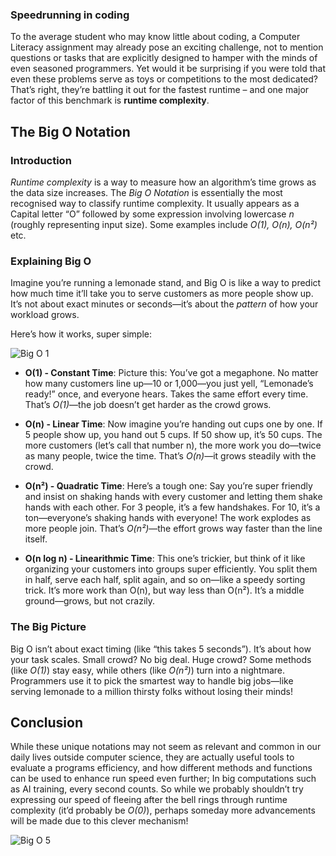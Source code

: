 ### Speedrunning in coding
To the average student who may know little about coding, a Computer Literacy assignment may already pose an exciting challenge, not to mention questions or tasks that are explicitly designed to hamper with the minds of even seasoned programmers. Yet would it be surprising if you were told that even these problems serve as toys or competitions to the most dedicated? That’s right, they’re battling it out for the fastest runtime – and one major factor of this benchmark is __runtime complexity__. 

## **The Big O Notation**
### Introduction
*Runtime complexity* is a way to measure how an algorithm’s time grows as the data size increases. The *Big O Notation* is essentially the most recognised way to classify runtime complexity. It usually appears as a Capital letter “O” followed by some expression involving lowercase *n* (roughly representing input size). Some examples include *O(1), O(n), O(n²)* etc. 

### Explaining Big O

Imagine you’re running a lemonade stand, and Big O is like a way to predict how much time it’ll take you to serve customers as more people show up. It’s not about exact minutes or seconds—it’s about the *pattern* of how your workload grows. 

Here’s how it works, super simple: 

 ![Big O 1](Big%20O%201.jpg)

- __O(1) - Constant Time__: Picture this: You’ve got a megaphone. No matter how many customers line up—10 or 1,000—you just yell, “Lemonade’s ready!” once, and everyone hears. Takes the same effort every time. That’s *O(1)*—the job doesn’t get harder as the crowd grows. 

- __O(n) - Linear Time__: Now imagine you’re handing out cups one by one. If 5 people show up, you hand out 5 cups. If 50 show up, it’s 50 cups. The more customers (let’s call that number n), the more work you do—twice as many people, twice the time. That’s *O(n)*—it grows steadily with the crowd. 

- __O(n²) - Quadratic Time__: Here’s a tough one: Say you’re super friendly and insist on shaking hands with every customer and letting them shake hands with each other. For 3 people, it’s a few handshakes. For 10, it’s a ton—everyone’s shaking hands with everyone! The work explodes as more people join. That’s *O(n²)*—the effort grows way faster than the line itself. 

- __O(n log n) - Linearithmic Time__: This one’s trickier, but think of it like organizing your customers into groups super efficiently. You split them in half, serve each half, split again, and so on—like a speedy sorting trick. It’s more work than O(n), but way less than O(n²). It’s a middle ground—grows, but not crazily. 

### The Big Picture 

Big O isn’t about exact timing (like “this takes 5 seconds”). It’s about how your task scales. Small crowd? No big deal. Huge crowd? Some methods (like *O(1)*) stay easy, while others (like *O(n²)*) turn into a nightmare. Programmers use it to pick the smartest way to handle big jobs—like serving lemonade to a million thirsty folks without losing their minds! 

## Conclusion 

While these unique notations may not seem as relevant and common in our daily lives outside computer science, they are actually useful tools to evaluate a programs efficiency, and how different methods and functions can be used to enhance run speed even further; In big computations such as AI training, every second counts. So while we probably shouldn’t try expressing our speed of fleeing after the bell rings through runtime complexity (it’d probably be *O(0)*), perhaps someday more advancements will be made due to this clever mechanism! 

![Big O 5](BigO5.png)
